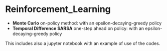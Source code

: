 # Reinforcement_Learning

* **Monte Carlo** on-policy method: with an epsilon-decaying-greedy policy
* **Temporal Difference SARSA** one-step ahead on policy: with an epsilon-decaying-greedy policy

This includes also a jupyter notebook with an example of use of the codes.
